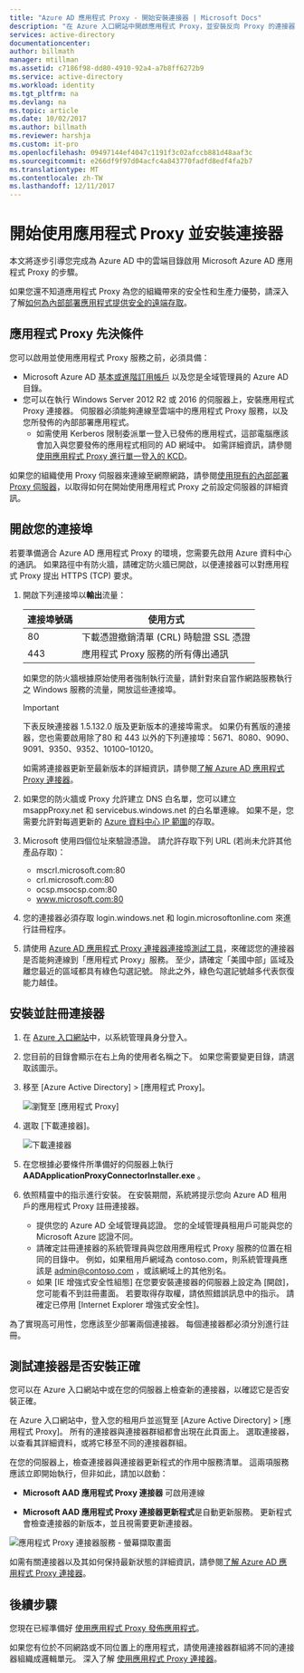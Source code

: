 ```yaml
---
title: "Azure AD 應用程式 Proxy - 開始安裝連接器 | Microsoft Docs"
description: "在 Azure 入口網站中開啟應用程式 Proxy，並安裝反向 Proxy 的連接器。"
services: active-directory
documentationcenter: 
author: billmath
manager: mtillman
ms.assetid: c7186f98-dd80-4910-92a4-a7b8ff6272b9
ms.service: active-directory
ms.workload: identity
ms.tgt_pltfrm: na
ms.devlang: na
ms.topic: article
ms.date: 10/02/2017
ms.author: billmath
ms.reviewer: harshja
ms.custom: it-pro
ms.openlocfilehash: 09497144ef4047c1191f3c02afccb881d48aaf3c
ms.sourcegitcommit: e266df9f97d04acfc4a843770fadfd8edf4fa2b7
ms.translationtype: MT
ms.contentlocale: zh-TW
ms.lasthandoff: 12/11/2017
---
```

# <a name="get-started-with-application-proxy-and-install-the-connector"></a>開始使用應用程式 Proxy 並安裝連接器
本文將逐步引導您完成為 Azure AD 中的雲端目錄啟用 Microsoft Azure AD 應用程式 Proxy 的步驟。

如果您還不知道應用程式 Proxy 為您的組織帶來的安全性和生產力優勢，請深入了解[如何為內部部署應用程式提供安全的遠端存取](active-directory-application-proxy-get-started.md)。

## <a name="application-proxy-prerequisites"></a>應用程式 Proxy 先決條件
您可以啟用並使用應用程式 Proxy 服務之前，必須具備：

* Microsoft Azure AD [基本或進階訂用帳戶](active-directory-editions.md) 以及您是全域管理員的 Azure AD 目錄。
* 您可以在執行 Windows Server 2012 R2 或 2016 的伺服器上，安裝應用程式 Proxy 連接器。 伺服器必須能夠連線至雲端中的應用程式 Proxy 服務，以及您所發佈的內部部署應用程式。
  * 如需使用 Kerberos 限制委派單一登入已發佈的應用程式，這部電腦應該會加入與您要發佈的應用程式相同的 AD 網域中。 如需詳細資訊，請參閱[使用應用程式 Proxy 進行單一登入的 KCD](active-directory-application-proxy-sso-using-kcd.md)。

如果您的組織使用 Proxy 伺服器來連線至網際網路，請參閱[使用現有的內部部署 Proxy 伺服器](application-proxy-working-with-proxy-servers.md)，以取得如何在開始使用應用程式 Proxy 之前設定伺服器的詳細資訊。

## <a name="open-your-ports"></a>開啟您的連接埠

若要準備適合 Azure AD 應用程式 Proxy 的環境，您需要先啟用 Azure 資料中心的通訊。 如果路徑中有防火牆，請確定防火牆已開啟，以便連接器可以對應用程式 Proxy 提出 HTTPS (TCP) 要求。

1. 開啟下列連接埠以**輸出**流量：

   | 連接埠號碼 | 使用方式 |
   | --- | --- |
   | 80 | 下載憑證撤銷清單 (CRL) 時驗證 SSL 憑證 |
   | 443 | 應用程式 Proxy 服務的所有傳出通訊 |

   如果您的防火牆根據原始使用者強制執行流量，請針對來自當作網路服務執行之 Windows 服務的流量，開放這些連接埠。

   > [!IMPORTANT]
   > 下表反映連接器 1.5.132.0 版及更新版本的連接埠需求。 如果仍有舊版的連接器，您也需要啟用除了80 和 443 以外的下列連接埠：5671、8080、9090、9091、9350、9352、10100–10120。
   >
   >如需將連接器更新至最新版本的詳細資訊，請參閱[了解 Azure AD 應用程式 Proxy 連接器](application-proxy-understand-connectors.md#automatic-updates)。

2. 如果您的防火牆或 Proxy 允許建立 DNS 白名單，您可以建立 msappProxy.net 和 servicebus.windows.net 的白名單連線。 如果不是，您需要允許對每週更新的 [Azure 資料中心 IP 範圍](https://www.microsoft.com/download/details.aspx?id=41653)的存取。

3. Microsoft 使用四個位址來驗證憑證。 請允許存取下列 URL (若尚未允許其他產品存取)：
   * mscrl.microsoft.com:80
   * crl.microsoft.com:80
   * ocsp.msocsp.com:80
   * www.microsoft.com:80

4. 您的連接器必須存取 login.windows.net 和 login.microsoftonline.com 來進行註冊程序。

5. 請使用 [Azure AD 應用程式 Proxy 連接器連接埠測試工具](https://aadap-portcheck.connectorporttest.msappproxy.net/)，來確認您的連接器是否能夠連線到「應用程式 Proxy」服務。 至少，請確定「美國中部」區域及離您最近的區域都具有綠色勾選記號。 除此之外，綠色勾選記號越多代表恢復能力越佳。

## <a name="install-and-register-a-connector"></a>安裝並註冊連接器
1. 在 [Azure 入口網站](https://portal.azure.com/)中，以系統管理員身分登入。
2. 您目前的目錄會顯示在右上角的使用者名稱之下。 如果您需要變更目錄，請選取該圖示。
3. 移至 [Azure Active Directory] > [應用程式 Proxy]。

   ![瀏覽至 [應用程式 Proxy]](./media/active-directory-application-proxy-enable/app_proxy_navigate.png)

4. 選取 [下載連接器]。

   ![下載連接器](./media/active-directory-application-proxy-enable/download_connector.png)

5. 在您根據必要條件所準備好的伺服器上執行 **AADApplicationProxyConnectorInstaller.exe** 。
6. 依照精靈中的指示進行安裝。 在安裝期間，系統將提示您向 Azure AD 租用戶的應用程式 Proxy 註冊連接器。

   * 提供您的 Azure AD 全域管理員認證。 您的全域管理員租用戶可能與您的 Microsoft Azure 認證不同。
   * 請確定註冊連接器的系統管理員與您啟用應用程式 Proxy 服務的位置在相同的目錄中。 例如，如果租用戶網域為 contoso.com，則系統管理員應該是 admin@contoso.com ，或該網域上的其他別名。
   * 如果 [IE 增強式安全性組態] 在您要安裝連接器的伺服器上設定為 [開啟]，您可能看不到註冊畫面。 若要取得存取權，請依照錯誤訊息中的指示。 請確定已停用 [Internet Explorer 增強式安全性]。

為了實現高可用性，您應該至少部署兩個連接器。 每個連接器都必須分別進行註冊。

## <a name="test-that-the-connector-installed-correctly"></a>測試連接器是否安裝正確

您可以在 Azure 入口網站中或在您的伺服器上檢查新的連接器，以確認它是否安裝正確。 

在 Azure 入口網站中，登入您的租用戶並巡覽至 [Azure Active Directory] > [應用程式 Proxy]。 所有的連接器與連接器群組都會出現在此頁面上。 選取連接器，以查看其詳細資料，或將它移至不同的連接器群組。 

在您的伺服器上，檢查連接器與連接器更新程式的作用中服務清單。 這兩項服務應該立即開始執行，但非如此，請加以啟動： 

   * **Microsoft AAD 應用程式 Proxy 連接器** 可啟用連線

   * **Microsoft AAD 應用程式 Proxy 連接器更新程式**是自動更新服務。 更新程式會檢查連接器的新版本，並且視需要更新連接器。

   ![應用程式 Proxy 連接器服務 - 螢幕擷取畫面](./media/active-directory-application-proxy-enable/app_proxy_services.png)

如需有關連接器以及其如何保持最新狀態的詳細資訊，請參閱[了解 Azure AD 應用程式 Proxy 連接器](application-proxy-understand-connectors.md)。


## <a name="next-steps"></a>後續步驟
您現在已經準備好 [使用應用程式 Proxy 發佈應用程式](application-proxy-publish-azure-portal.md)。

如果您有位於不同網路或不同位置上的應用程式，請使用連接器群組將不同的連接器組織成邏輯單元。 深入了解 [使用應用程式 Proxy 連接器](active-directory-application-proxy-connectors-azure-portal.md)。
